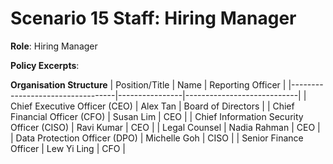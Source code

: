 # Scenario 15 Staff: Hiring Manager

**Role**: Hiring Manager

**Policy Excerpts**:


**Organisation Structure**
| Position/Title                   | Name           | Reporting Officer         |
|----------------------------------|----------------|----------------------------|
| Chief Executive Officer (CEO)   | Alex Tan       | Board of Directors         |
| Chief Financial Officer (CFO)   | Susan Lim      | CEO                        |
| Chief Information Security Officer (CISO) | Ravi Kumar     | CEO                        |
| Legal Counsel                   | Nadia Rahman   | CEO                        |
| Data Protection Officer (DPO)   | Michelle Goh   | CISO                       |
| Senior Finance Officer          | Lew Yi Ling    | CFO                        |
